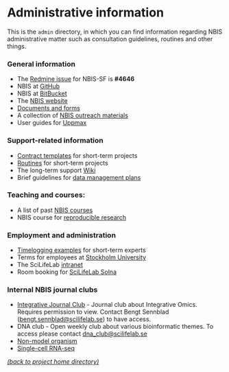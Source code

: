 # Administrative information

This is the `admin` directory, in which you can find information regarding NBIS
administrative matter such as consultation guidelines, routines and other
things.

### General information
 * The [Redmine issue][redmine-issue] for NBIS-SF is **#4646**
 * NBIS at [GitHub][nbis-github]
 * NBIS at [BitBucket][nbis-bitbucket]
 * The [NBIS website][nbis-web]
 * [Documents and forms][nbis-docs]
 * A collection of [NBIS outreach materials][nbis-outreach]
 * User guides for [Uppmax][uppmax-guides]

### Support-related information
 * [Contract templates][nbis-contract] for short-term projects
 * [Routines][nbis-routines] for short-term projects
 * The long-term support [Wiki][lts-wiki]
 * Brief guidelines for [data management plans][nbis-dmp]

### Teaching and courses:
 * A list of past [NBIS courses][nbis-courses]
 * NBIS course for [reproducible research][rep-res]

### Employment and administration
 * [Timelogging examples][nbis-time] for short-term experts
 * Terms for employees at [Stockholm University][admin-su]
 * The SciLifeLab [intranet][scilife-intra]
 * Room booking for [SciLifeLab Solna][scilife-rooms]

### Internal NBIS journal clubs
 * [Integrative Journal Club][club-integrative] - Journal club about Integrative Omics. Requires permission to view. Contact Bengt Sennblad (bengt.sennblad@scilifelab.se) to have access.
 * DNA club - Open weekly club about various bioinformatic themes. To access please contact dna_club@scilifelab.se
 * [Non-model organism][club-nonmodel]
 * [Single-cell RNA-seq][club-scrnaseq]


[*(back to project home directory)*][sf-home]

[admin-su]: https://www.su.se/english/staff/personnel/2.258/you-and-your-workplace-1.107592
[club-integrative]: https://wabi-wiki.scilifelab.se/display/IJC/Integrative+Journal+Club+Home
[club-nonmodel]: https://wabi-wiki.scilifelab.se/display/NOJC/Non-model+organisms+Journal+Club
[club-scrnaseq]: https://groups.google.com/a/scilifelab.se/forum/#!forum/lts-scrnaseq
[lts-wiki]: https://wabi-wiki.scilifelab.se/display/KB/
[nbis-bitbucket]: https://bitbucket.org/scilifelab-lts/
[nbis-contract]: https://github.com/NBISweden/NBIS-templates-contract
[nbis-courses]: https://scilifelab.github.io/courses/
[nbis-dmp]: https://docs.google.com/document/d/1gotMFF7R02dEEnzoVaEtxoSzUD2QuVlkwuDbzRGulWw/edit#heading=h.wmrnkk9cdn3h
[nbis-docs]: https://nbis.se/about/doc/
[nbis-github]: https://github.com/NBISweden
[nbis-outreach]: https://github.com/NBISweden/NBIS-template-outreach
[nbis-routines]: https://projects.nbis.se/projects/internal-documents/wiki/New_routines_Feb_2018
[nbis-time]: https://projects.nbis.se/projects/internal-documents/wiki/Time_logging_instructions
[nbis-web]: https://nbis.se/
[redmine-issue]: https://projects.nbis.se/issues/4646
[rep-res]: https://nbis-reproducible-research.readthedocs.io/en/latest/tutorial_intro/
[scilife-intra]: http://intranet.scilifelab.se/
[scilife-rooms]: https://intranet.scilifelab.se/rooms/day.php?
[sf-home]: https://github.com/NBISweden/NBIS-support-framework
[uppmax-guides]: https://www.uppmax.uu.se/support/user-guides/
